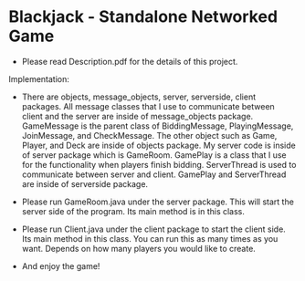 # Blackjack - Standalone Networked Game

- Please read Description.pdf for the details of this project.

Implementation:

- There are objects, message_objects, server, serverside, client packages. All message classes that I use to communicate between client and the server are inside of message_objects package. GameMessage is the parent class of BiddingMessage, PlayingMessage, JoinMessage, and CheckMessage. The other object such as Game, Player, and Deck are inside of objects package. My server code is inside of server package which is GameRoom. GamePlay is a class that I use for the functionality when players finish bidding. ServerThread is used to communicate between server and client. GamePlay and ServerThread are inside of serverside package. 

- Please run GameRoom.java under the server package. This will start the server side of the program. Its main method is in this class.

- Please run Client.java under the client package to start the client side. Its main method in this class. You can run this as many times as you want. Depends on how many players you would like to create.

- And enjoy the game! 

